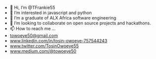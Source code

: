 - 👋 Hi, I’m @TFrankie55
- 👀 I’m interested in javascript and python
- 🌱 I’m a graduate of ALX Africa software engineering
- 💞️ I’m looking to collaborate on open source projects and hackathons.
- 📫 How to reach me ...
- towoeye50@gmail.com
- www.linkedin.com/in/tosin-owoeye-757544243
- www.twitter.com/TosinOwoeye55
- www.medium.com/@towoeye50

<!---
TFrankie55/TFrankie55 is a ✨ special ✨ repository because its `README.md` (this file) appears on your GitHub profile.
You can click the Preview link to take a look at your changes.
--->
